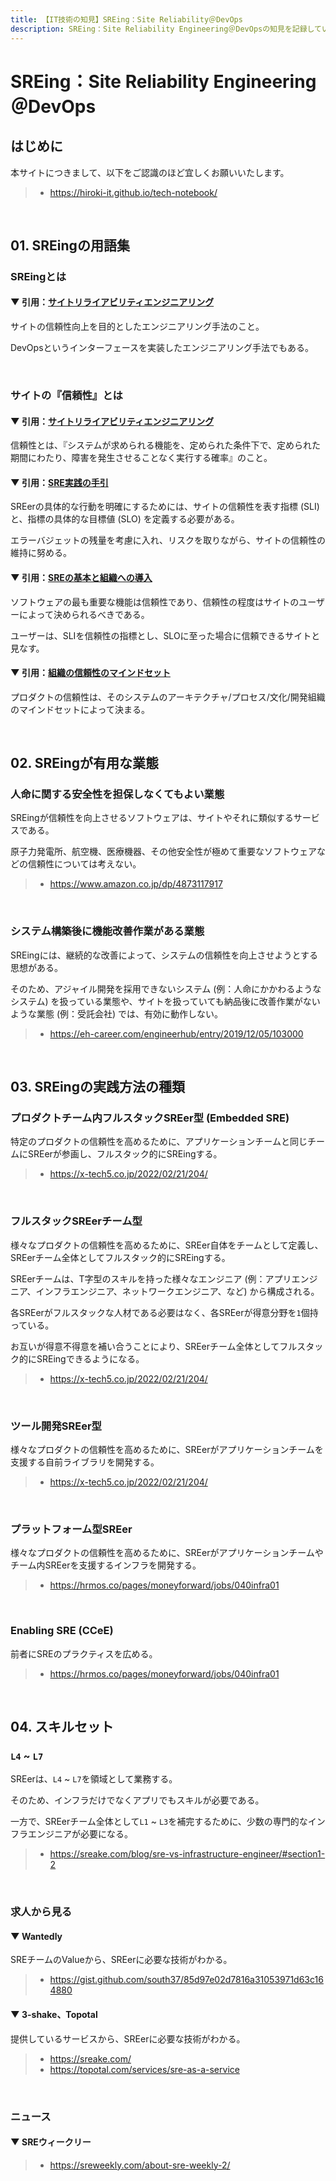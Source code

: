```yaml
---
title: 【IT技術の知見】SREing：Site Reliability＠DevOps
description: SREing：Site Reliability Engineering＠DevOpsの知見を記録しています。
---
```


# SREing：Site Reliability Engineering＠DevOps

## はじめに

本サイトにつきまして、以下をご認識のほど宜しくお願いいたします。

> - https://hiroki-it.github.io/tech-notebook/

<br>

## 01. SREingの用語集

### SREingとは

#### ▼ 引用：[サイトリライアビリティエンジニアリング](https://www.amazon.co.jp/dp/4873117917)

サイトの信頼性向上を目的としたエンジニアリング手法のこと。

DevOpsというインターフェースを実装したエンジニアリング手法でもある。

<br>

### サイトの『信頼性』とは

#### ▼ 引用：[サイトリライアビリティエンジニアリング](https://www.amazon.co.jp/dp/4873117917)

信頼性とは、『システムが求められる機能を、定められた条件下で、定められた期間にわたり、障害を発生させることなく実行する確率』のこと。

#### ▼ 引用：[SRE実践の手引](https://eh-career.com/engineerhub/entry/2019/12/05/103000)

SREerの具体的な行動を明確にするためには、サイトの信頼性を表す指標 (SLI) と、指標の具体的な目標値 (SLO) を定義する必要がある。

エラーバジェットの残量を考慮に入れ、リスクを取りながら、サイトの信頼性の維持に努める。

#### ▼ 引用：[SREの基本と組織への導入](https://dev.classmethod.jp/articles/202105-report-gcd21-d3-infra-01/)

ソフトウェアの最も重要な機能は信頼性であり、信頼性の程度はサイトのユーザーによって決められるべきである。

ユーザーは、SLIを信頼性の指標とし、SLOに至った場合に信頼できるサイトと見なす。

#### ▼ 引用：[組織の信頼性のマインドセット](https://cloud.google.com/blog/ja/products/devops-sre/the-five-phases-of-organizational-reliability)

プロダクトの信頼性は、そのシステムのアーキテクチャ/プロセス/文化/開発組織のマインドセットによって決まる。

<br>

## 02. SREingが有用な業態

### 人命に関する安全性を担保しなくてもよい業態

SREingが信頼性を向上させるソフトウェアは、サイトやそれに類似するサービスである。

原子力発電所、航空機、医療機器、その他安全性が極めて重要なソフトウェアなどの信頼性については考えない。

> - https://www.amazon.co.jp/dp/4873117917

<br>

### システム構築後に機能改善作業がある業態

SREingには、継続的な改善によって、システムの信頼性を向上させようとする思想がある。

そのため、アジャイル開発を採用できないシステム (例：人命にかかわるようなシステム) を扱っている業態や、サイトを扱っていても納品後に改善作業がないような業態 (例：受託会社) では、有効に動作しない。

> - https://eh-career.com/engineerhub/entry/2019/12/05/103000

<br>

## 03. SREingの実践方法の種類

### プロダクトチーム内フルスタックSREer型 (Embedded SRE)

特定のプロダクトの信頼性を高めるために、アプリケーションチームと同じチームにSREerが参画し、フルスタック的にSREingする。

> - https://x-tech5.co.jp/2022/02/21/204/

<br>

### フルスタックSREerチーム型

様々なプロダクトの信頼性を高めるために、SREer自体をチームとして定義し、SREerチーム全体としてフルスタック的にSREingする。

SREerチームは、T字型のスキルを持った様々なエンジニア (例：アプリエンジニア、インフラエンジニア、ネットワークエンジニア、など) から構成される。

各SREerがフルスタックな人材である必要はなく、各SREerが得意分野を`1`個持っている。

お互いが得意不得意を補い合うことにより、SREerチーム全体としてフルスタック的にSREingできるようになる。

> - https://x-tech5.co.jp/2022/02/21/204/

<br>

### ツール開発SREer型

様々なプロダクトの信頼性を高めるために、SREerがアプリケーションチームを支援する自前ライブラリを開発する。

> - https://x-tech5.co.jp/2022/02/21/204/

<br>

### プラットフォーム型SREer

様々なプロダクトの信頼性を高めるために、SREerがアプリケーションチームやチーム内SREerを支援するインフラを開発する。

> - https://hrmos.co/pages/moneyforward/jobs/040infra01

<br>

### Enabling SRE (CCeE)

前者にSREのプラクティスを広める。

> - https://hrmos.co/pages/moneyforward/jobs/040infra01

<br>

## 04. スキルセット

### `L4` ~ `L7`

SREerは、`L4` ~ `L7`を領域として業務する。

そのため、インフラだけでなくアプリでもスキルが必要である。

一方で、SREerチーム全体として`L1` ~ `L3`を補完するために、少数の専門的なインフラエンジニアが必要になる。

> - https://sreake.com/blog/sre-vs-infrastructure-engineer/#section1-2

<br>

### 求人から見る

#### ▼ Wantedly

SREチームのValueから、SREerに必要な技術がわかる。

> - https://gist.github.com/south37/85d97e02d7816a31053971d63c164880

#### ▼ 3-shake、Topotal

提供しているサービスから、SREerに必要な技術がわかる。

> - https://sreake.com/
> - https://topotal.com/services/sre-as-a-service

<br>

### ニュース

#### ▼ SREウィークリー

> - https://sreweekly.com/about-sre-weekly-2/

<br>
